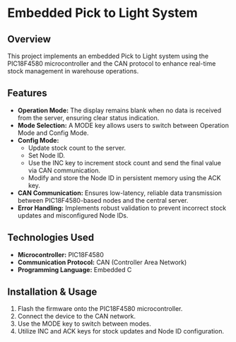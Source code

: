 # Embedded Pick to Light System

## Overview
This project implements an embedded Pick to Light system using the PIC18F4580 microcontroller and the CAN protocol to enhance real-time stock management in warehouse operations.

## Features

- **Operation Mode:** The display remains blank when no data is received from the server, ensuring clear status indication.
- **Mode Selection:** A MODE key allows users to switch between Operation Mode and Config Mode.
- **Config Mode:**
  - Update stock count to the server.
  - Set Node ID.
  - Use the INC key to increment stock count and send the final value via CAN communication.
  - Modify and store the Node ID in persistent memory using the ACK key.
- **CAN Communication:** Ensures low-latency, reliable data transmission between PIC18F4580-based nodes and the central server.
- **Error Handling:** Implements robust validation to prevent incorrect stock updates and misconfigured Node IDs.

## Technologies Used
- **Microcontroller:** PIC18F4580
- **Communication Protocol:** CAN (Controller Area Network)
- **Programming Language:** Embedded C

## Installation & Usage
1. Flash the firmware onto the PIC18F4580 microcontroller.
2. Connect the device to the CAN network.
3. Use the MODE key to switch between modes.
4. Utilize INC and ACK keys for stock updates and Node ID configuration.

